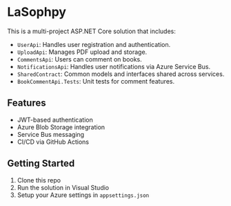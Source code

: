 # LaSophpy

This is a multi-project ASP.NET Core solution that includes:

- `UserApi`: Handles user registration and authentication.
- `UploadApi`: Manages PDF upload and storage.
- `CommentsApi`: Users can comment on books.
- `NotificationsApi`: Handles user notifications via Azure Service Bus.
- `SharedContract`: Common models and interfaces shared across services.
- `BookCommentApi.Tests`: Unit tests for comment features.

## Features

- JWT-based authentication
- Azure Blob Storage integration
- Service Bus messaging
- CI/CD via GitHub Actions

## Getting Started

1. Clone this repo
2. Run the solution in Visual Studio
3. Setup your Azure settings in `appsettings.json`